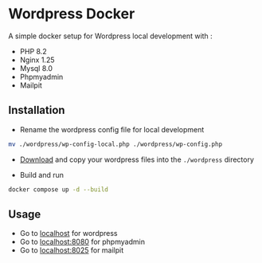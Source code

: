 
# Wordpress Docker
A simple docker setup for Wordpress local development with :
- PHP 8.2
- Nginx 1.25
- Mysql 8.0
- Phpmyadmin
- Mailpit

## Installation
- Rename the wordpress config file for local development

```bash
mv ./wordpress/wp-config-local.php ./wordpress/wp-config.php
```

- [Download](https://wordpress.org/download/) and copy your wordpress files into the `./wordpress` directory 

- Build and run

```bash
docker compose up -d --build
```

## Usage

- Go to [localhost](http://localhost) for wordpress
- Go to [localhost:8080](http://localhost:8080) for phpmyadmin
- Go to [localhost:8025](http://localhost:8025) for mailpit